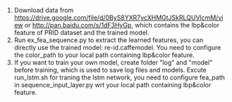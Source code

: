 1. Download data from https://drive.google.com/file/d/0ByS8YXR7ycXHMGtJSkRLQUVlcmM/view or http://pan.baidu.com/s/1dF3HyGp, which contains the lbp&color feature of PRID dataset and the trained model.
2. Run ex_fea_sequence.py to extract the learned features, you can directly use the trained model: re-id.caffemodel. You need to configure the color_path to your local path containing lbp&color feature.
3. If you want to train your own model, create folder "log" and "model" before training, which is used to save log files and models. Excute run_lstm.sh for traning the lstm network, you need to configure fea_path in sequence_input_layer.py wrt your local path containing lbp&color feature.

